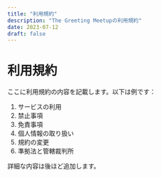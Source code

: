 ```yaml
---
title: "利用規約"
description: "The Greeting Meetupの利用規約"
date: 2023-07-12
draft: false
---
```


# 利用規約

ここに利用規約の内容を記載します。以下は例です：

1. サービスの利用
2. 禁止事項
3. 免責事項
4. 個人情報の取り扱い
5. 規約の変更
6. 準拠法と管轄裁判所

詳細な内容は後ほど追加します。
